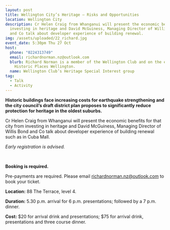 ```yaml
---
layout: post
title: Wellington City’s Heritage – Risks and Opportunities
location: Wellington City
description: Cr Helen Craig from Whanganui will present the economic benefits of
  investing in heritage and David McGuiness, Managing Director of Willis Bond
  and Co talk about developer experience of building renewal.
img: /assets/uploaded/22_richard.jpg
event_date: 5:30pm Thu 27 Oct
host:
  phone: "0224313749"
  email: richardnorman.nz@outlook.com
  blurb: Richard Norman is a member of the Wellington Club and on the executive of
    Historic Places Wellington.
  name: Wellington Club’s Heritage Special Interest group
tag:
  - Talk
  - Activity
---
```

**Historic buildings face increasing costs for earthquake strengthening and the city council’s draft district plan proposes to significantly reduce protection for heritage in the oldest suburbs.**

Cr Helen Craig from Whanganui will present the economic benefits for that city from investing in heritage and David McGuiness, Managing Director of Willis Bond and Co talk about developer experience of building renewal such as in Cuba Mall.

*Early registration is advised.*

<br>

**Booking is required.**

Pre-payments are required. Please email [richardnorman.nz@outlook.com](mailto:richardnorman.nz@outlook.com) to book your ticket.

**Location:** 88 The Terrace, level 4.

**Duration:** 5.30 p.m. arrival for 6 p.m. presentations; followed by a 7 p.m. dinner.

**Cost:** $20 for arrival drink and presentations; $75 for arrival drink, presentations and three course dinner.